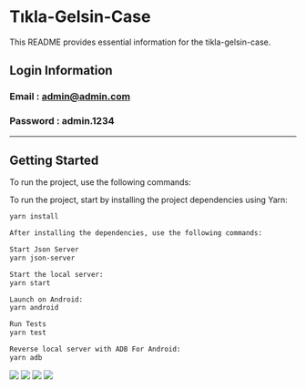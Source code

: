 # Tıkla-Gelsin-Case

This README provides essential information for the tikla-gelsin-case.

## Login Information
### Email : admin@admin.com
### Password : admin.1234
---

## Getting Started

To run the project, use the following commands:

To run the project, start by installing the project dependencies using Yarn:

```bash
yarn install

After installing the dependencies, use the following commands:

Start Json Server
yarn json-server

Start the local server:
yarn start

Launch on Android:
yarn android

Run Tests
yarn test

Reverse local server with ADB For Android:
yarn adb
```
![](./app-in-image/login.png)
![](./app-in-image/productlist.png)
![](./app-in-image/emptycart.png)
![](./app-in-image/cart.png)



